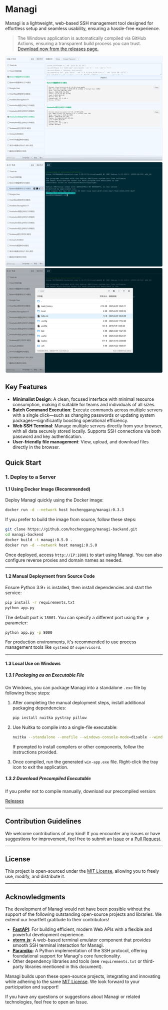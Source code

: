 # Managi

Managi is a lightweight, web-based SSH management tool designed for effortless setup and seamless usability, ensuring a hassle-free experience.


> The Windows application is automatically compiled via GitHub Actions, ensuring a transparent build process you can trust. [Download now from the releases page.](https://github.com/hochenggang/managi-backend/releases/)


![CMDS](https://raw.githubusercontent.com/hochenggang/managi-backend/refs/heads/main/docs/previews/page-cmds.jpg)
![SSH](https://raw.githubusercontent.com/hochenggang/managi-backend/refs/heads/main/docs/previews/page-xterm.jpg)
![Finder](https://raw.githubusercontent.com/hochenggang/managi-backend/refs/heads/main/docs/previews/page-finder.jpg)


## Key Features

- **Minimalist Design**: A clean, focused interface with minimal resource consumption, making it suitable for teams and individuals of all sizes.
- **Batch Command Execution**: Execute commands across multiple servers with a single click—such as changing passwords or updating system packages—significantly boosting operational efficiency.
- **Web SSH Terminal**: Manage multiple servers directly from your browser, with all data securely stored locally. Supports SSH connections via both password and key authentication.
- **User-friendly file management**: View, upload, and download files directly in the browser.


## Quick Start

### 1. Deploy to a Server

#### 1.1 Using Docker Image (Recommended)

Deploy Managi quickly using the Docker image:

```bash
docker run -d --network host hochenggang/managi:0.3.3
```

If you prefer to build the image from source, follow these steps:

```bash
git clone https://github.com/hochenggang/managi-backend.git
cd managi-backend
docker build -t managi:0.5.0 .
docker run -d --network host managi:0.5.0
```

Once deployed, access `http://IP:18001` to start using Managi. You can also configure reverse proxies and domain names as needed.

---

#### 1.2 Manual Deployment from Source Code

Ensure Python 3.9+ is installed, then install dependencies and start the service:

```bash
pip install -r requirements.txt
python app.py
```

The default port is `18001`. You can specify a different port using the `-p` parameter:

```bash
python app.py -p 8000
```

For production environments, it's recommended to use process management tools like `systemd` or `supervisord`.

---

#### 1.3 Local Use on Windows

##### 1.3.1 Packaging as an Executable File

On Windows, you can package Managi into a standalone `.exe` file by following these steps:

1. After completing the manual deployment steps, install additional packaging dependencies:
   ```bash
   pip install nuitka pystray pillow
   ```

2. Use Nuitka to compile into a single-file executable:
   ```bash
   nuitka --standalone --onefile --windows-console-mode=disable --windows-icon-from-ico=icon.ico --include-package=PIL --include-package=uvicorn --include-package=fastapi --include-package=pystray --include-data-file=index.html=index.html --include-data-file=icon.ico=icon.ico win-app.py
   ```

   If prompted to install compilers or other components, follow the instructions provided.

3. Once compiled, run the generated `win-app.exe` file. Right-click the tray icon to exit the application.

##### 1.3.2 Download Precompiled Executable

If you prefer not to compile manually, download our precompiled version:

[Releases](https://github.com/hochenggang/managi-backend/releases/)

---

## Contribution Guidelines

We welcome contributions of any kind! If you encounter any issues or have suggestions for improvement, feel free to submit an [Issue](https://github.com/hochenggang/managi-backend/issues) or a [Pull Request](https://github.com/hochenggang/managi-backend/pulls).

---

## License

This project is open-sourced under the [MIT License](LICENSE), allowing you to freely use, modify, and distribute it.

---

## Acknowledgments

The development of Managi would not have been possible without the support of the following outstanding open-source projects and libraries. We extend our heartfelt gratitude to their contributors!

- **[FastAPI](https://fastapi.tiangolo.com/)**: For building efficient, modern Web APIs with a flexible and powerful development experience.
- **[xterm.js](https://xtermjs.org/)**: A web-based terminal emulator component that provides smooth SSH terminal interaction for Managi.
- **[Paramiko](https://www.paramiko.org/)**: A Python implementation of the SSH protocol, offering foundational support for Managi's core functionality.
- Other dependency libraries and tools (see `requirements.txt` or third-party libraries mentioned in this document).

Managi builds upon these open-source projects, integrating and innovating while adhering to the same [MIT License](LICENSE). We look forward to your participation and support!

If you have any questions or suggestions about Managi or related technologies, feel free to open an Issue.
